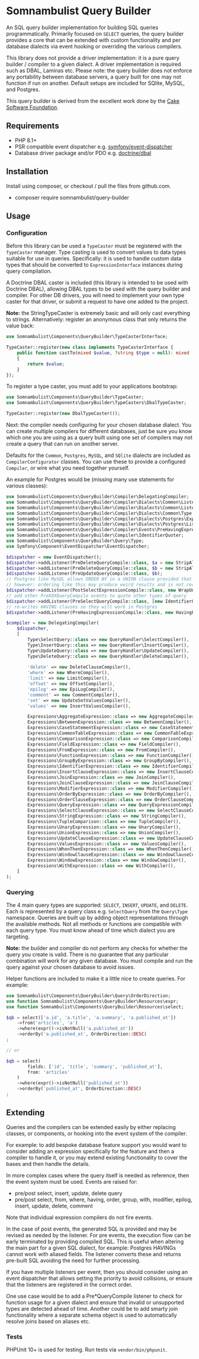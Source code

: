 # Somnambulist Query Builder

[//]: # ([![GitHub Actions Build Status]&#40;https://img.shields.io/github/workflow/status/somnambulist-tech/query-builder/tests?logo=github&#41;]&#40;https://github.com/somnambulist-tech/query-builder/actions?query=workflow%3Atests&#41;)

[//]: # ([![Issues]&#40;https://img.shields.io/github/issues/somnambulist-tech/query-builder?logo=github&#41;]&#40;https://github.com/somnambulist-tech/query-builder/issues&#41;)

[//]: # ([![License]&#40;https://img.shields.io/github/license/somnambulist-tech/query-builder?logo=github&#41;]&#40;https://github.com/somnambulist-tech/query-builder/blob/main/LICENSE&#41;)

[//]: # ([![PHP Version]&#40;https://img.shields.io/packagist/php-v/somnambulist/query-builder?logo=php&logoColor=white&#41;]&#40;https://packagist.org/packages/somnambulist/query-builder&#41;)

[//]: # ([![Current Version]&#40;https://img.shields.io/packagist/v/somnambulist/query-builder?logo=packagist&logoColor=white&#41;]&#40;https://packagist.org/packages/somnambulist/query-builder&#41;)

An SQL query builder implementation for building SQL queries programmatically. Primarily focused
on `SELECT` queries, the query builder provides a core that can be extended with custom functionality
and per database dialects via event hooking or overriding the various compilers.

This library does not provide a driver implementation: it is a pure query builder / compiler to a
given dialect. A driver implementation is required such as DBAL, Laminas etc. Please note: the
query builder does not enforce any portability between database servers, a query built for one may
not function if run on another. Default setups are included for SQlite, MySQL, and Postgres.

This query builder is derived from the excellent work done by the [Cake Software Foundation](https://github.com/cakephp/database).

## Requirements

 * PHP 8.1+
 * PSR compatible event dispatcher e.g. [symfony/event-dispatcher](https://github.com/symfony/event-dispatcher)
 * Database driver package and/or PDO e.g. [doctrine/dbal](https://github.com/doctrine/dbal)

## Installation

Install using composer, or checkout / pull the files from github.com.

 * composer require somnambulist/query-builder

## Usage

### Configuration

Before this library can be used a `TypeCaster` must be registered with the `TypeCaster` manager. Type casting
is used to convert values to data types suitable for use in queries. Specifically: it is used to handle
custom data types that should be converted to `ExpressionInterface` instances during query compilation.

A Doctrine DBAL caster is included (this library is intended to be used with Doctrine DBAL), allowing DBAL types
to be used with the query builder and compiler. For other DB drivers, you will need to implement your own type
caster for that driver, or submit a request to have one added to the project.

__Note:__ the StringTypeCaster is extremely basic and will only cast everything to strings. Alternatively:
register an anonymous class that only returns the value back:

```php
use Somnambulist\Components\QueryBuilder\TypeCasterInterface;

TypeCaster::register(new class implements TypeCasterInterface {
    public function castTo(mixed $value, ?string $type = null): mixed
    {
        return $value;
    }
});
```

To register a type caster, you must add to your applications bootstrap:

```php
use Somnambulist\Components\QueryBuilder\TypeCaster;
use Somnambulist\Components\QueryBuilder\TypeCasters\DbalTypeCaster;

TypeCaster::register(new DbalTypeCaster());
```

Next: the compiler needs configuring for your chosen database dialect. You can create multiple compilers for
different databases, just be sure you know which one you are using as a query built using one set of
compilers may not create a query that can run on another server.

Defaults for the `Common`, `Postgres`, `MySQL`, and `SQlite` dialects are included as `CompilerConfigurator`
classes. You can use these to provide a configured `Compiler`, or wire what you need together yourself.

An example for Postgres would be (missing many use statements for various classes):

```php
use Somnambulist\Components\QueryBuilder\Compiler\DelegatingCompiler;
use Somnambulist\Components\QueryBuilder\Compiler\Dialects\Common\Listeners\StripAliasesFromDeleteFrom;
use Somnambulist\Components\QueryBuilder\Compiler\Dialects\Common\Listeners\StripAliasesFromConditions;
use Somnambulist\Components\QueryBuilder\Compiler\Dialects\Common\Type as QueryHandler;
use Somnambulist\Components\QueryBuilder\Compiler\Dialects\Postgres\Expressions\HavingCompiler;
use Somnambulist\Components\QueryBuilder\Compiler\Dialects\Postgres\Listeners\HavingPreProcessor;
use Somnambulist\Components\QueryBuilder\Compiler\Events\PreHavingExpressionCompile;
use Somnambulist\Components\QueryBuilder\Compiler\IdentifierQuoter;
use Somnambulist\Components\QueryBuilder\Query\Type;
use Symfony\Component\EventDispatcher\EventDispatcher;

$dispatcher = new EventDispatcher();
$dispatcher->addListener(PreDeleteQueryCompile::class, $a = new StripAliasesFromDeleteFrom());
$dispatcher->addListener(PreDeleteQueryCompile::class, $b = new StripAliasesFromConditions());
$dispatcher->addListener(PreUpdateQueryCompile::class, $b);
// Postgres like MySQL allows ORDER BY in a UNION clause provided that clause is wrapped in `()`
// however: ordering like this may produce weird results and is not recommended.
$dispatcher->addListener(PostSelectExpressionCompile::class, new WrapUnionSelectClauses());
// add other PreXXXQueryCompile events to quote other types of query
$dispatcher->addListener(PreSelectQueryCompile::class, [new IdentifierQuoter(), 'quote']);
// re-writes HAVING clauses so they will work in Postgres
$dispatcher->addListener(PreHavingExpressionCompile::class, new HavingPreProcessor());

$compiler = new DelegatingCompiler(
    $dispatcher,
    [
        Type\SelectQuery::class => new QueryHandler\SelectCompiler(),
        Type\InsertQuery::class => new QueryHandler\InsertCompiler(),
        Type\UpdateQuery::class => new QueryHandler\UpdateCompiler(),
        Type\DeleteQuery::class => new QueryHandler\DeleteCompiler(),
        
        'delete' => new DeleteClauseCompiler(),
        'where' => new WhereCompiler(),
        'limit' => new LimitCompiler(),
        'offset' => new OffsetCompiler(),
        'epilog' => new EpiLogCompiler(),
        'comment' => new CommentCompiler(),
        'set' => new UpdateSetValuesCompiler(),
        'values' => new InsertValuesCompiler(),

        Expressions\AggregateExpression::class => new AggregateCompiler(),
        Expressions\BetweenExpression::class => new BetweenCompiler(),
        Expressions\CaseStatementExpression::class => new CaseStatementCompiler(),
        Expressions\CommonTableExpression::class => new CommonTableExpressionCompiler(),
        Expressions\ComparisonExpression::class => new ComparisonCompiler(),
        Expressions\FieldExpression::class => new FieldCompiler(),
        Expressions\FromExpression::class => new FromCompiler(),
        Expressions\FunctionExpression::class => new FunctionCompiler(),
        Expressions\GroupByExpression::class => new GroupByCompiler(),
        Expressions\IdentifierExpression::class => new IdentifierCompiler(),
        Expressions\InsertClauseExpression::class => new InsertClauseCompiler(),
        Expressions\JoinExpression::class => new JoinCompiler(),
        Expressions\JoinClauseExpression::class => new JoinClauseCompiler(),
        Expressions\ModifierExpression::class => new ModifierCompiler(),
        Expressions\OrderByExpression::class => new OrderByCompiler(),
        Expressions\OrderClauseExpression::class => new OrderClauseCompiler(),
        Expressions\QueryExpression::class => new QueryExpressionCompiler(),
        Expressions\SelectClauseExpression::class => new SelectClauseCompiler(),
        Expressions\StringExpression::class => new StringCompiler(),
        Expressions\TupleComparison::class => new TupleCompiler(),
        Expressions\UnaryExpression::class => new UnaryCompiler(),
        Expressions\UnionExpression::class => new UnionCompiler(),
        Expressions\UpdateClauseExpression::class => new UpdateClauseCompiler(),
        Expressions\ValuesExpression::class => new ValuesCompiler(),
        Expressions\WhenThenExpression::class => new WhenThenCompiler(),
        Expressions\WindowClauseExpression::class => new WindowClauseCompiler(),
        Expressions\WindowExpression::class => new WindowCompiler(),
        Expressions\WithExpression::class => new WithCompiler(),
    ]
);
```

### Querying

The 4 main query types are supported: `SELECT`, `INSERT`, `UPDATE`, and `DELETE`. Each is represented by a query
class e.g. `SelectQuery` from the `Query\Type` namespace. Queries are built up by adding object representations
through the available methods. Not all methods or functions are compatible with each query type. You must know
ahead of time which dialect you are targeting.

__Note:__ the builder and compiler do not perform any checks for whether the query you create is valid.
There is no guarantee that any particular combination will work for any given database. You must compile and run
the query against your chosen database to avoid issues.

Helper functions are included to make it a little nice to create queries. For example:

```php
use Somnambulist\Components\QueryBuilder\Query\OrderDirection;
use function Somnambulist\Components\QueryBuilder\Resources\expr;
use function Somnambulist\Components\QueryBuilder\Resources\select;

$qb = select(['a.id', 'a.title', 'a.summary', 'a.published_at'])
    ->from('articles', 'a')
    ->where(expr()->isNotNull('a.published_at'))
    ->orderBy('a.published_at', OrderDirection::DESC)
;

// or

$qb = select(
        fields: ['id', 'title', 'summary', 'published_at'],
        from: 'articles'
    )
    ->where(expr()->isNotNull('published_at'))
    ->orderBy('published_at', OrderDirection::DESC)
;
```

## Extending

Queries and the compilers can be extended easily by either replacing classes, or components, or hooking into the
event system of the compiler.

For example: to add bespoke database feature support you would want to consider adding an expression specifically
for the feature and then a compiler to handle it, or you may extend existing functionality to cover the bases
and then handle the details.

In more complex cases where the query itself is needed as reference, then the event system must be used. Events
are raised for:

 * pre/post select, insert, update, delete query
 * pre/post select, from, where, having, order, group, with, modifier, epilog, insert, update, delete, comment

Note that individual expression compilers do not fire events.

In the case of post events, the generated SQL is provided and may be revised as needed by the listener.
For pre events, the execution flow can be early terminated by providing compiled SQL. This is useful when
altering the main part for a given SQL dialect, for example: Postgres HAVINGs cannot work with  aliased fields.
The listener converts these and returns pre-built SQL avoiding the need for further processing.

If you have multiple listeners per event, then you should consider using an event dispatcher that allows setting
the priority to avoid collisions, or ensure that the listeners are registered in the correct order.

One use case would be to add a Pre*QueryCompile listener to check for function usage for a given dialect and ensure
that invalid or unsupported types are detected ahead of time. Another could be to add smarty join functionality
where a separate schema object is used to automatically resolve joins based on aliases etc.

### Tests

PHPUnit 10+ is used for testing. Run tests via `vendor/bin/phpunit`.
